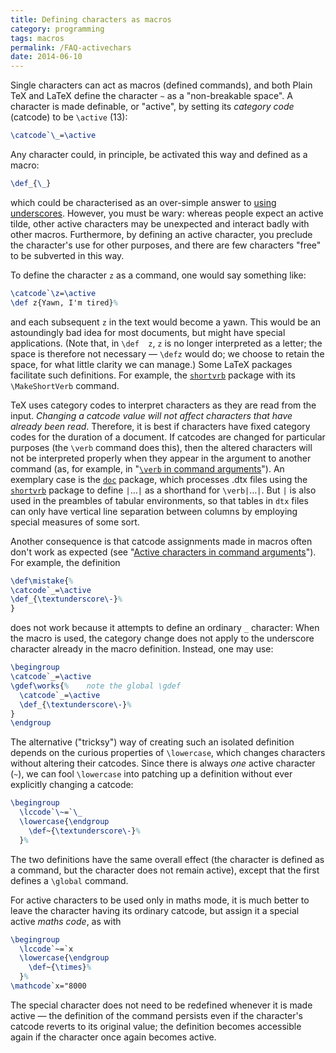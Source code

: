 ```yaml
---
title: Defining characters as macros
category: programming
tags: macros
permalink: /FAQ-activechars
date: 2014-06-10
---
```


Single characters can act as macros (defined commands), and both
Plain TeX and LaTeX define the character
`~` as a "non-breakable space".  A
character is made definable, or "active", by setting its
_category code_ (catcode) to be `\active` (13):
```latex
\catcode`\_=\active
```
Any character could, in principle, be activated this way and defined
as a macro:
```latex
\def_{\_}
```
which could be characterised as an over-simple answer to 
[using underscores](FAQ-underscore).  However, you must be
wary: whereas people expect an active tilde, other active characters
may be unexpected and interact badly with other macros.  Furthermore,
by defining an active character, you preclude the character's use for
other purposes, and there are few characters "free" to be subverted
in this way.

To define the character `z` as a command, one would say something
like:
```latex
\catcode`\z=\active
\def z{Yawn, I'm tired}%
```
and each subsequent `z` in the text would become a
yawn. This would be an astoundingly bad idea for most documents, but
might have special applications.  (Note that, in 
`\def  z`, 
`z` is no longer interpreted as a letter; the space
is therefore not necessary&nbsp;&mdash; `\defz` would do; we choose to
retain the space, for what little clarity we can manage.)
Some LaTeX packages facilitate such definitions. For example, the
[`shortvrb`](https://ctan.org/pkg/shortvrb) package with its `\MakeShortVerb` command.

TeX uses category codes to interpret characters as they are read 
from the input.
_Changing a catcode value will not affect characters that have already been read_.
Therefore, it is best if characters have fixed category codes for the
duration of a document.  If catcodes are changed for particular
purposes (the `\verb` command does this), then the altered
characters will not be interpreted properly when they  appear in the
argument to another command (as, for example, in
"[`\verb` in command arguments](FAQ-verbwithin)").
An exemplary case is the [`doc`](https://ctan.org/pkg/doc) package, which processes .dtx
files using the [`shortvrb`](https://ctan.org/pkg/shortvrb) package to define
`|`&hellip;`|` as a shorthand for
`\verb|`&hellip;`|`. But `|` is
also used in the preambles of tabular environments, so that tables in
`dtx` files can only have vertical line separation between
columns by employing special measures of some sort.

Another consequence is that catcode assignments made
in macros often don't work as expected 
(see "[Active characters in command arguments](FAQ-actinarg)").
For example, the definition
<!-- {% raw %} -->
```latex
\def\mistake{%
\catcode`_=\active
\def_{\textunderscore\-}%
}
```
<!-- {% endraw %} -->
does not work because it attempts to define an ordinary `_` character:
When the macro is used, the category change does not apply to the 
underscore character already in the macro definition.  Instead, one may
use:
<!-- {% raw %} -->
```latex
\begingroup
\catcode`_=\active
\gdef\works{%    note the global \gdef
  \catcode`_=\active
  \def_{\textunderscore\-}%
}
\endgroup
```
<!-- {% endraw %} -->
The alternative ("tricksy") way of creating such an isolated
definition depends on the curious properties of `\lowercase`, which
changes characters without altering their catcodes.  Since there is
always _one_ active character (`~`), we
can fool `\lowercase` into patching up a definition without ever
explicitly changing a catcode:
<!-- {% raw %} -->
```latex
\begingroup
  \lccode`\~=`\_
  \lowercase{\endgroup
    \def~{\textunderscore\-}%
  }%
```
<!-- {% endraw %} -->
The two definitions have the same overall effect (the character is
defined as a command, but the character does not remain active),
except that the first defines a `\global` command.

For active characters to be used only in maths mode, it is much better
to leave the character having its ordinary catcode, but assign it a
special active _maths code_, as with
<!-- {% raw %} -->
```latex
\begingroup
  \lccode`~=`x
  \lowercase{\endgroup
    \def~{\times}%
  }%
\mathcode`x="8000
```
<!-- {% endraw %} -->
The special character does not need to be redefined whenever it is
made active&nbsp;&mdash; the definition of the command persists even if the
character's catcode reverts to its original value; the definition
becomes accessible again if the character once again becomes active.

